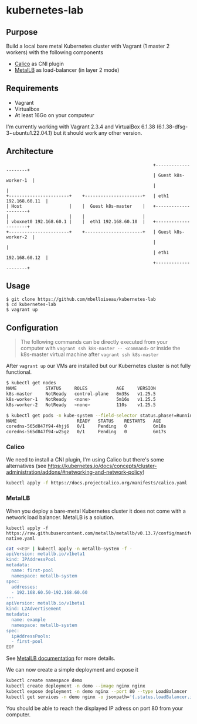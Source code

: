 # kubernetes-lab

## Purpose

Build a local bare metal Kubernetes cluster with Vagrant (1 master 2 workers) with the following components

* [Calico](https://projectcalico.docs.tigera.io/getting-started/kubernetes/) as CNI plugin
* [MetalLB](https://metallb.universe.tf/) as load-balancer (in layer 2 mode)
  
## Requirements

* Vagrant
* Virtualbox
* At least 16Go on your computeur

I'm currently working with Vagrant 2.3.4 and VirtualBox 6.1.38 (6.1.38-dfsg-3~ubuntu1.22.04.1) but it should work any other version.

## Architecture

```                                            
                                                        +---------------------+               
                                                        | Guest k8s-worker-1  |               
                                                        |                     |               
+-----------------------+    +----------------------+   | eth1 192.168.60.11  |               
| Host                  |    |  Guest k8s-master    |   +---------------------+               
|                       |    |                      |                                         
| vboxnet0 192.168.60.1 |    |  eth1 192.168.60.10  |   +---------------------+               
+-----------------------+    +----------------------+   | Guest k8s-worker-2  |               
                                                        |                     |               
                                                        | eth1 192.168.60.12  |               
                                                        +---------------------+          
```

## Usage

```
$ git clone https://github.com/mbelloiseau/kubernetes-lab
$ cd kubernetes-lab
$ vagrant up
```

## Configuration

> The following commands can be directly executed from your computer with `vagrant ssh k8s-master -- <command>` or inside the k8s-master virtual machine after `vagrant ssh k8s-master`

After `vagrant up` our VMs are installed but our Kubernetes cluster is not fully functional.

```bash
$ kubectl get nodes
NAME           STATUS     ROLES           AGE     VERSION
k8s-master     NotReady   control-plane   8m35s   v1.25.5
k8s-worker-1   NotReady   <none>          5m16s   v1.25.5
k8s-worker-2   NotReady   <none>          110s    v1.25.5

$ kubectl get pods -n kube-system --field-selector status.phase!=Running
NAME                       READY   STATUS    RESTARTS   AGE
coredns-565d847f94-4hjj6   0/1     Pending   0          6m18s
coredns-565d847f94-w25gz   0/1     Pending   0          6m17s
```

### Calico

We need to install a CNI plugin, I'm using Calico but there's some alternatives (see https://kubernetes.io/docs/concepts/cluster-administration/addons/#networking-and-network-policy)

```bash
kubectl apply -f https://docs.projectcalico.org/manifests/calico.yaml
```

### MetalLB

When you deploy a bare-metal Kubernetes cluster it does not come with a network load balancer. MetalLB is a solution.

```
kubectl apply -f https://raw.githubusercontent.com/metallb/metallb/v0.13.7/config/manifests/metallb-native.yaml
```

```bash
cat <<EOF | kubectl apply -n metallb-system -f -
apiVersion: metallb.io/v1beta1
kind: IPAddressPool
metadata:
  name: first-pool
  namespace: metallb-system
spec:
  addresses:
  - 192.168.60.50-192.168.60.60
---
apiVersion: metallb.io/v1beta1
kind: L2Advertisement
metadata:
  name: example
  namespace: metallb-system
spec:
  ipAddressPools:
  - first-pool
EOF
```

See [MetalLB documentation](https://metallb.universe.tf/configuration/) for more details.

We can now create a simple deployment and expose it

```bash
kubectl create namespace demo
kubectl create deployment -n demo --image nginx nginx
kubectl expose deployment -n demo nginx --port 80 --type LoadBalancer
kubectl get services -n demo nginx -o jsonpath='{.status.loadBalancer.ingress[*].ip}'
```

You should be able to reach the displayed IP adress on port 80 from your computer.